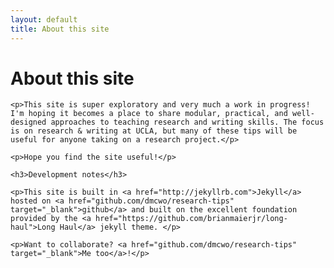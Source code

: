 ```yaml
---
layout: default
title: About this site
---
```


<div class="post">
	<h1 class="pageTitle">About this site</h1>
    
    <p>This site is super exploratory and very much a work in progress! I'm hoping it becomes a place to share modular, practical, and well-designed approaches to teaching research and writing skills. The focus is on research & writing at UCLA, but many of these tips will be useful for anyone taking on a research project.</p>
    
    <p>Hope you find the site useful!</p>
    
    <h3>Development notes</h3>
    
    <p>This site is built in <a href="http://jekyllrb.com">Jekyll</a> hosted on <a href="github.com/dmcwo/research-tips" target="_blank">github</a> and built on the excellent foundation provided by the <a href="https://github.com/brianmaierjr/long-haul">Long Haul</a> jekyll theme. </p>
	
    <p>Want to collaborate? <a href="github.com/dmcwo/research-tips" target="_blank">Me too</a>!</p>
</div>
